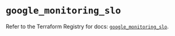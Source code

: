 # `google_monitoring_slo`

Refer to the Terraform Registry for docs: [`google_monitoring_slo`](https://registry.terraform.io/providers/hashicorp/google/6.34.0/docs/resources/monitoring_slo).
